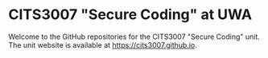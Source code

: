 
# CITS3007 "Secure Coding" at UWA

Welcome to the GitHub repositories for
the CITS3007 "Secure Coding" unit.
The unit website is available at <https://cits3007.github.io>.

